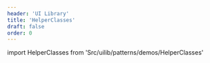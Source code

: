 ```yaml
---
header: 'UI Library'
title: 'HelperClasses'
draft: false
order: 0
---
```


import HelperClasses from 'Src/uilib/patterns/demos/HelperClasses'

<HelperClasses />

<!--
  ATTENTION: This file is auto generated by using "makeDemosFactory".
  Do not change the content!
-->
